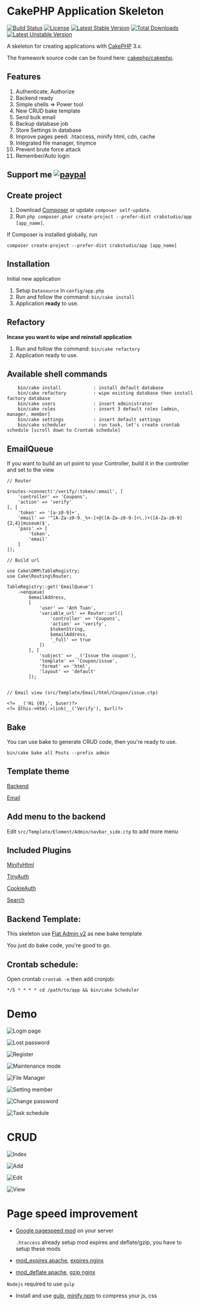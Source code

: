 # CakePHP Application Skeleton

[![Build Status](https://travis-ci.org/crabstudio/app.svg?branch=master)](https://travis-ci.org/crabstudio/app) [![License](https://img.shields.io/packagist/l/cakephp/app.svg?style=flat-square)](https://packagist.org/packages/cakephp/app) [![Latest Stable Version](https://poser.pugx.org/crabstudio/app/v/stable)](https://packagist.org/packages/crabstudio/app) [![Total Downloads](https://poser.pugx.org/crabstudio/app/downloads)](https://packagist.org/packages/crabstudio/app) [![Latest Unstable Version](https://poser.pugx.org/crabstudio/app/v/unstable)](https://packagist.org/packages/crabstudio/app)

A skeleton for creating applications with [CakePHP](http://cakephp.org) 3.x.

The framework source code can be found here: [cakephp/cakephp](https://github.com/cakephp/cakephp).

## Features

1. Authenticate, Authorize
2. Backend ready
3. Simple shells => Power tool
4. New CRUD bake template
5. Send bulk email
6. Backup database job
7. Store Settings in database
8. Improve pages peed: .htaccess, minify html, cdn, cache
9. Integrated file manager, tinymce
10. Prevent brute force attack
11. Remember/Auto login

## Support me [![paypal](https://img.shields.io/badge/Donate-PayPal-green.svg)](https://www.paypal.com/cgi-bin/webscr?cmd=_donations&business=anhtuank7c%40hotmail%2ecom&lc=US&item_name=Crabstudio%20CakePHP%203%20%2d%20FlatAdmin%20Skeleton&item_number=crabstudio%2dcakephp%2dskeleton&no_note=0&currency_code=USD&bn=PP%2dDonationsBF%3abtn_donateCC_LG%2egif%3aNonHostedGuest)

## Create project

1. Download [Composer](http://getcomposer.org/doc/00-intro.md) or update `composer self-update`.
2. Run `php composer.phar create-project --prefer-dist crabstudio/app [app_name]`.

If Composer is installed globally, run

```
composer create-project --prefer-dist crabstudio/app [app_name]
```

## Installation

Initial new application

1. Setup `Datasource` in `config/app.php`
2. Run and follow the command: `bin/cake install`
3. Application **ready** to use.

## Refactory

**Incase you want to wipe and reinstall application**

1. Run and follow the command: `bin/cake refactory`
2. Application ready to use.

## Available shell commands

```
	bin/cake install			: install default database
	bin/cake refactory			: wipe existing database then install factory database
	bin/cake users				: insert administrator
	bin/cake roles				: insert 3 default roles [admin, manager, member]
	bin/cake settings			: insert default settings
	bin/cake scheduler 			: run task, let's create crontab schedule [scroll down to Crontab schedule]
```

## EmailQueue

If you want to build an url point to your Controller, build it in the controller and set to the view

```
// Router

$routes->connect('/verify/:token/:email', [
	'controller' => 'Coupons',
	'action' => 'verify'
], [
	'token' => '[a-z0-9]+',
	'email' => '^[A-Za-z0-9._%+-]+@([A-Za-z0-9-]+\.)+([A-Za-z0-9]{2,4}|museum)$',
	'pass' => [
		'token',
		'email'
	]
]);

// Build url

use Cake\ORM\TableRegistry;
use Cake\Routing\Router;

TableRegistry::get('EmailQueue')
	->enqueue(
		$emailAddress,
		[
			'user' => 'Anh Tuan',
			'variable_url' => Router::url([
				'controller' => 'Coupons',
				'action' => 'verify',
				$tokenString,
				$emailAddress,
				'_full' => true
			])
		], [
	        'subject' => __('Issue the coupon'),
	        'template' => 'Coupon/issue',
	        'format' => 'html',
	        'layout' => 'default'
	    ]);


// Email view (src/Template/Email/html/Coupon/issue.ctp)

<?= __('Hi {0},', $user)?>
<?= $this->Html->link(__('Verify'), $url)?>

```

## Bake

You can use bake to generate CRUD code, then you're ready to use.

```
bin/cake bake all Posts --prefix admin
```
## Template theme

[Backend](https://github.com/tui2tone/flat-admin-bootstrap-templates)

[Email](https://github.com/leemunroe/responsive-html-email-template)

## Add menu to the backend

Edit `src/Template/Element/Admin/navbar_side.ctp` to add more menu

## Included Plugins

[MinifyHtml](https://github.com/WyriHaximus/MinifyHtml)

[TinyAuth](https://github.com//dereuromark/cakephp-tinyauth)

[CookieAuth](https://github.com/Xety/Cake3-CookieAuth)

[Search](https://github.com/friendsofcake/search)

## Backend Template:

This skeleton use [Flat Admin v2](https://github.com/tui2tone/flat-admin-bootstrap-templates) as new bake template

You just do bake code, you're good to go.

## Crontab schedule:

Open crontab `crontab -e` then add cronjob:

```
*/5 * * * * cd /path/to/app && bin/cake Scheduler
```

# Demo

![Login page](http://image.prntscr.com/image/1e676ca9184e4af78f1cae85b8b294e5.png)

![Lost password](http://image.prntscr.com/image/4b7027688ba346d792c3dc3c64144a7d.png)

![Register](http://image.prntscr.com/image/1f0b3c15b82a4cd78b1bf9119734e794.png)

![Maintenance mode](http://image.prntscr.com/image/a43e3a8973ca4febaa2543981fb0c978.png)

![File Manager](http://image.prntscr.com/image/3e8ca663fd65495c89c5bd062fb41b4e.png)

![Setting member](http://image.prntscr.com/image/388a11b858be410c9c772eb850ac0bc5.png)

![Change password](http://image.prntscr.com/image/391dd67c748146b6a412a92393e3d3a3.png)

![Task schedule](http://image.prntscr.com/image/448fe09bdc814b149882e50efcde249d.png)

# CRUD

![Index](http://image.prntscr.com/image/3db718250128448a8a35737b26eb8ddb.png)

![Add](http://image.prntscr.com/image/6d35fdbc998e431b8e8054aedb253bb8.png)

![Edit](http://image.prntscr.com/image/46a6870ee9dc4804b081dc9a232d268c.png)

![View](http://image.prntscr.com/image/8e820a4daf244d7f99b77d0a7b23e4e1.png)

# Page speed improvement

- [Google pagespeed mod](https://developers.google.com/speed/pagespeed/module/) on your server

	`.htaccess` already setup mod expires and deflate/gzip, you have to setup these mods

- [mod_expires apache](http://httpd.apache.org/docs/current/mod/mod_expires.html), [expires nginx](https://gist.github.com/anhtuank7c/fa03b1dae5bc71a246af)

- [mod_deflate apache](http://httpd.apache.org/docs/current/mod/mod_deflate.html), [gzip nginx](http://aspyct.org/blog/2012/08/20/setting-up-http-cache-and-gzip-with-nginx/)

`Nodejs` required to use `gulp`

- Install and use [gulp](http://gulpjs.com/), [minify npm](https://github.com/srod/node-minify) to compress your js, css
